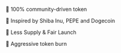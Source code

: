 💯 100% community-driven token

🐶 Inspired by Shiba Inu, PEPE and Dogecoin

💸 Less Supply & Fair Launch

🚀 Aggressive token burn


<!---
AstrikCoin/AstrikCoin is a ✨ special ✨ repository because its `README.md` (this file) appears on your GitHub profile.
You can click the Preview link to take a look at your changes.
--->
